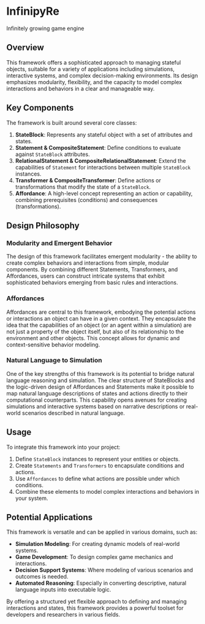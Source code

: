 # InfinipyRe
 Infinitely growing game engine

## Overview
This framework offers a sophisticated approach to managing stateful objects, suitable for a variety of applications including simulations, interactive systems, and complex decision-making environments. Its design emphasizes modularity, flexibility, and the capacity to model complex interactions and behaviors in a clear and manageable way.

## Key Components
The framework is built around several core classes:

1. **StateBlock**: Represents any stateful object with a set of attributes and states.
2. **Statement & CompositeStatement**: Define conditions to evaluate against `StateBlock` attributes.
3. **RelationalStatement & CompositeRelationalStatement**: Extend the capabilities of `Statement` for interactions between multiple `StateBlock` instances.
4. **Transformer & CompositeTransformer**: Define actions or transformations that modify the state of a `StateBlock`.
5. **Affordance**: A high-level concept representing an action or capability, combining prerequisites (conditions) and consequences (transformations).

## Design Philosophy
### Modularity and Emergent Behavior
The design of this framework facilitates emergent modularity - the ability to create complex behaviors and interactions from simple, modular components. By combining different Statements, Transformers, and Affordances, users can construct intricate systems that exhibit sophisticated behaviors emerging from basic rules and interactions.

### Affordances
Affordances are central to this framework, embodying the potential actions or interactions an object can have in a given context. They encapsulate the idea that the capabilities of an object (or an agent within a simulation) are not just a property of the object itself, but also of its relationship to the environment and other objects. This concept allows for dynamic and context-sensitive behavior modeling.

### Natural Language to Simulation
One of the key strengths of this framework is its potential to bridge natural language reasoning and simulation. The clear structure of StateBlocks and the logic-driven design of Affordances and Statements make it possible to map natural language descriptions of states and actions directly to their computational counterparts. This capability opens avenues for creating simulations and interactive systems based on narrative descriptions or real-world scenarios described in natural language.

## Usage
To integrate this framework into your project:
1. Define `StateBlock` instances to represent your entities or objects.
2. Create `Statements` and `Transformers` to encapsulate conditions and actions.
3. Use `Affordances` to define what actions are possible under which conditions.
4. Combine these elements to model complex interactions and behaviors in your system.

## Potential Applications
This framework is versatile and can be applied in various domains, such as:
- **Simulation Modeling**: For creating dynamic models of real-world systems.
- **Game Development**: To design complex game mechanics and interactions.
- **Decision Support Systems**: Where modeling of various scenarios and outcomes is needed.
- **Automated Reasoning**: Especially in converting descriptive, natural language inputs into executable logic.

By offering a structured yet flexible approach to defining and managing interactions and states, this framework provides a powerful toolset for developers and researchers in various fields.
